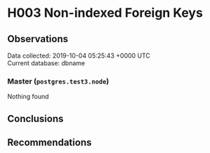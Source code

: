 # H003 Non-indexed Foreign Keys #

## Observations ##
Data collected: 2019-10-04 05:25:43 +0000 UTC  
Current database: dbname  


### Master (`postgres.test3.node`) ###



Nothing found



## Conclusions ##


## Recommendations ##

